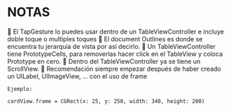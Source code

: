 #  NOTAS


🔹 El TapGesture lo puedes usar dentro de un TableViewController e incluye doble toque o multiples toques
📑 El document Outlines es donde se encuentra tu jerarquia de vista por así decirlo.
🔲 Un TableViewController tiene PrototypeCells, para removerlas hacer click en el TableView y coloca Prototype en cero.
📜 Dentro del TableViewController ya se tiene un ScrollView.
🔹 Recomendación siempre empezar después de haber creado un UILabel, UIImageView, ... con el uso de frame
    
    Ejemplo: 
    
    cardView.frame = CGRect(x: 25, y: 250, width: 340, height: 200)

